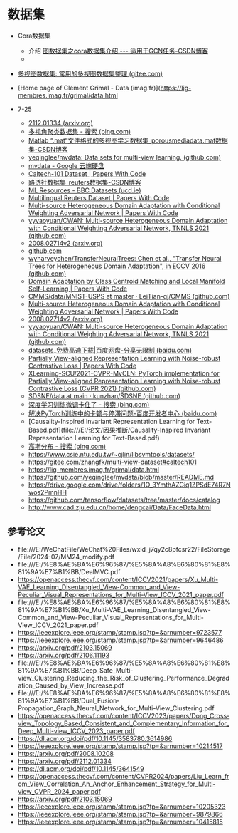 # 数据集

- Cora数据集
  - 介绍 [图数据集之cora数据集介绍 --- 适用于GCN任务-CSDN博客](https://blog.csdn.net/zwqjoy/article/details/115621549)
  - 

- [多视图数据集: 常用的多视图数据集整理 (gitee.com)](https://gitee.com/zhangfk/multi-view-dataset)

- [Home page of Clément Grimal - Data (imag.fr)](https://lig-membres.imag.fr/grimal/data.html

- 7-25
  - [2112.01334 (arxiv.org)](https://arxiv.org/pdf/2112.01334)
  - [多视角聚类数据集 - 搜索 (bing.com)](https://cn.bing.com/search?q=多视角聚类数据集&qs=UT&pq=多视角聚类&sk=SC1UT2&sc=10-5&cvid=3E87593EA08842119C00BAEF5448AE5E&sp=4&lq=0&FPIG=F9441430BAAC454DB66D70435BD5D56E&first=10&FORM=PERE)
  - [Matlab “.mat“文件格式的多视图学习数据集_porousmediadata.mat数据集-CSDN博客](https://blog.csdn.net/watermel__/article/details/118733720)
  - [yeqinglee/mvdata: Data sets for multi-view learning. (github.com)](https://github.com/yeqinglee/mvdata)
  - [mvdata - Google 云端硬盘](https://drive.google.com/drive/folders/1O_3YmthAZGiq1ZPSdE74R7Nwos2PmnHH)
  - [Caltech-101 Dataset | Papers With Code](https://paperswithcode.com/dataset/caltech-101)
  - [路透社数据集_reuters数据集-CSDN博客](https://blog.csdn.net/Whyne1307/article/details/114676720)
  - [ML Resources - BBC Datasets (ucd.ie)](http://mlg.ucd.ie/datasets/bbc.html)
  - [Multilingual Reuters Dataset | Papers With Code](https://paperswithcode.com/dataset/multilingual-reuters)
  - [Multi-source Heterogeneous Domain Adaptation with Conditional Weighting Adversarial Network | Papers With Code](https://paperswithcode.com/paper/multi-source-heterogeneous-domain-adaptation)
  - [yyyaoyuan/CWAN: Multi-source Heterogeneous Domain Adaptation with Conditional Weighting Adversarial Network, TNNLS 2021 (github.com)](https://github.com/yyyaoyuan/CWAN)
  - [2008.02714v2 (arxiv.org)](https://arxiv.org/pdf/2008.02714v2)
  - [github.com](https://github.com/hellowangqian/cdspp-hda/tree/master)
  - [wyharveychen/TransferNeuralTrees: Chen et al., "Transfer Neural Trees for Heterogeneous Domain Adaptation", in ECCV 2016 (github.com)](https://github.com/wyharveychen/TransferNeuralTrees)
  - [Domain Adaptation by Class Centroid Matching and Local Manifold Self-Learning | Papers With Code](https://paperswithcode.com/paper/domain-adaptation-by-class-centroid-matching)
  - [CMMS/data/MNIST-USPS at master · LeiTian-qj/CMMS (github.com)](https://github.com/LeiTian-qj/CMMS/tree/master/data/MNIST-USPS)
  - [Multi-source Heterogeneous Domain Adaptation with Conditional Weighting Adversarial Network | Papers With Code](https://paperswithcode.com/paper/multi-source-heterogeneous-domain-adaptation)
  - [2008.02714v2 (arxiv.org)](https://arxiv.org/pdf/2008.02714v2)
  - [yyyaoyuan/CWAN: Multi-source Heterogeneous Domain Adaptation with Conditional Weighting Adversarial Network, TNNLS 2021 (github.com)](https://github.com/yyyaoyuan/CWAN)
  - [datasets_免费高速下载|百度网盘-分享无限制 (baidu.com)](https://pan.baidu.com/s/1lkSIsNRQJg6i5KffM1mxRg#list/path=%2Fdatasets)
  - [Partially View-aligned Representation Learning with Noise-robust Contrastive Loss | Papers With Code](https://paperswithcode.com/paper/partially-view-aligned-representation)
  - [XLearning-SCU/2021-CVPR-MvCLN: PyTorch implementation for Partially View-aligned Representation Learning with Noise-robust Contrastive Loss (CVPR 2021) (github.com)](https://github.com/XLearning-SCU/2021-CVPR-MvCLN)
  - [SDSNE/data at main · kunzhan/SDSNE (github.com)](https://github.com/kunzhan/SDSNE/tree/main/data)
  - [深度学习训练微调卡住了 - 搜索 (bing.com)](https://www.bing.com/search?q=深度学习训练微调卡住了&form=ANNTH1&refig=66a24e4d2bf144d9bc90005c33186755&pc=EDGENTP&adppc=EDGENTP&ntref=1)
  - [解决PyTorch训练中的卡顿与停滞问题-百度开发者中心 (baidu.com)](https://developer.baidu.com/article/detail.html?id=2025534)
  - [Causality-Inspired Invariant Representation Learning for Text-Based.pdf](file:///E:/论文/因果推断/Causality-Inspired Invariant Representation Learning for Text-Based.pdf)
  - [高斯分布 - 搜索 (bing.com)](https://cn.bing.com/search?q=高斯分布&qs=n&form=QBRE&sp=-1&lq=0&pq=高斯分布&sc=10-4&sk=&cvid=105C003F600142438DFAFAEE1696A912&ghsh=0&ghacc=0&ghpl=)
  - https://www.csie.ntu.edu.tw/~cjlin/libsvmtools/datasets/
  - https://gitee.com/zhangfk/multi-view-dataset#caltech101
  - https://lig-membres.imag.fr/grimal/data.html
  - https://github.com/yeqinglee/mvdata/blob/master/README.md
  - https://drive.google.com/drive/folders/1O_3YmthAZGiq1ZPSdE74R7Nwos2PmnHH
  - https://github.com/tensorflow/datasets/tree/master/docs/catalog
  - http://www.cad.zju.edu.cn/home/dengcai/Data/FaceData.html

## 参考论文

- file:///E:/WeChatFile/WeChat%20Files/wxid_j7qy2c8pfcsr22/FileStorage/File/2024-07/MM24_modify.pdf
- file:///E:/%E8%AE%BA%E6%96%87/%E5%8A%A8%E6%80%81%E8%81%9A%E7%B1%BB/DealMVC.pdf
- https://openaccess.thecvf.com/content/ICCV2021/papers/Xu_Multi-VAE_Learning_Disentangled_View-Common_and_View-Peculiar_Visual_Representations_for_Multi-View_ICCV_2021_paper.pdf
- file:///E:/%E8%AE%BA%E6%96%87/%E5%8A%A8%E6%80%81%E8%81%9A%E7%B1%BB/Xu_Multi-VAE_Learning_Disentangled_View-Common_and_View-Peculiar_Visual_Representations_for_Multi-View_ICCV_2021_paper.pdf
- https://ieeexplore.ieee.org/stamp/stamp.jsp?tp=&arnumber=9723577
- https://ieeexplore.ieee.org/stamp/stamp.jsp?tp=&arnumber=9646486
- https://arxiv.org/pdf/2103.15069
- https://arxiv.org/pdf/2106.11193
- file:///E:/%E8%AE%BA%E6%96%87/%E5%8A%A8%E6%80%81%E8%81%9A%E7%B1%BB/Deep_Safe_Multi-view_Clustering_Reducing_the_Risk_of_Clustering_Performance_Degradation_Caused_by_View_Increase.pdf
- file:///E:/%E8%AE%BA%E6%96%87/%E5%8A%A8%E6%80%81%E8%81%9A%E7%B1%BB/Dual_Fusion-Propagation_Graph_Neural_Network_for_Multi-View_Clustering.pdf
- https://openaccess.thecvf.com/content/ICCV2023/papers/Dong_Cross-view_Topology_Based_Consistent_and_Complementary_Information_for_Deep_Multi-view_ICCV_2023_paper.pdf
- https://dl.acm.org/doi/pdf/10.1145/3583780.3614986
- https://ieeexplore.ieee.org/stamp/stamp.jsp?tp=&arnumber=10214517
- https://arxiv.org/pdf/2008.10208
- https://arxiv.org/pdf/2112.01334
- https://dl.acm.org/doi/pdf/10.1145/3641549
- https://openaccess.thecvf.com/content/CVPR2024/papers/Liu_Learn_from_View_Correlation_An_Anchor_Enhancement_Strategy_for_Multi-view_CVPR_2024_paper.pdf
- https://arxiv.org/pdf/2103.15069
- https://ieeexplore.ieee.org/stamp/stamp.jsp?tp=&arnumber=10205323
- https://ieeexplore.ieee.org/stamp/stamp.jsp?tp=&arnumber=9879866
- https://ieeexplore.ieee.org/stamp/stamp.jsp?tp=&arnumber=10415815

